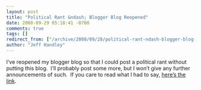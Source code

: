 ```yaml
---
layout: post
title: "Political Rant &ndash; Blogger Blog Reopened"
date: 2008-09-29 05:18:41 -0700
comments: true
tags: []
redirect_from: ["/archive/2008/09/28/political-rant-ndash-blogger-blog-reopened.aspx/"]
author: "Jeff Handley"
---
```

<!-- more -->
<p>I’ve reopened my blogger blog so that I could post a political rant without putting this blog.  I’ll probably post some more, but I won’t give any further announcements of such.  If you care to read what I had to say, <a href="http://jeffhandley.blogspot.com" target="_blank">here’s the link</a>.</p>

